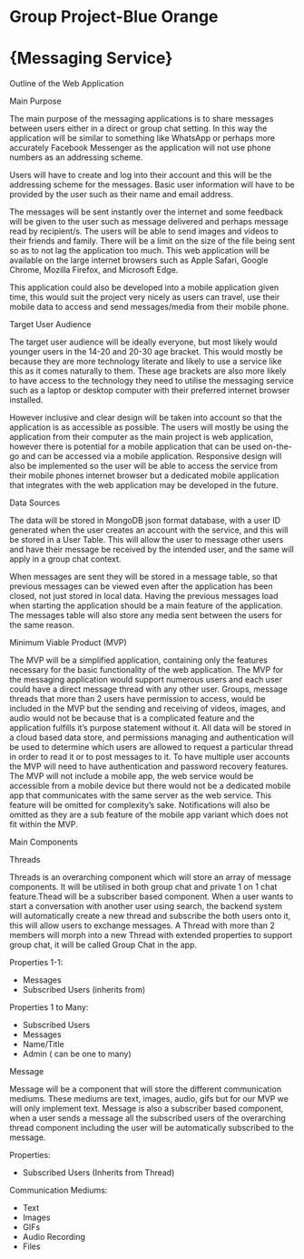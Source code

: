 # Group Project-Blue Orange
# {Messaging Service}

Outline of the Web Application

Main Purpose

The main purpose of the messaging applications is to share messages between users either in a direct or group chat setting. In this way the application will be similar to something like WhatsApp or perhaps more accurately Facebook Messenger as the application will not use phone numbers as an addressing scheme.

Users will have to create and log into their account and this will be the addressing scheme for the messages. Basic user information will have to be provided by the user such as their name and email address.

The messages will be sent instantly over the internet and some feedback will be given to the user such as message delivered and perhaps message read by recipient/s. The users will be able to send images and videos to their friends and family. There will be a limit on the size of the file being sent so as to not lag the application too much. This web application will be available on the large internet browsers such as Apple Safari, Google Chrome, Mozilla Firefox, and Microsoft Edge.

This application could also be developed into a mobile application given time, this would suit the project very nicely as users can travel, use their mobile data to access and send messages/media from their mobile phone.


Target User Audience

The target user audience will be ideally everyone, but most likely would younger users in the 14-20 and 20-30 age bracket. This would mostly be because they are more technology literate and likely to use a service like this as it comes naturally to them. These age brackets are also more likely to have access to the technology they need to utilise the messaging service such as a laptop or desktop computer with their preferred internet browser installed.

However inclusive and clear design will be taken into account so that the application is as accessible as possible. The users will mostly be using the application from their computer as the main project is web application, however there is potential for a mobile application that can be used on-the-go and can be accessed via a mobile application. Responsive design will also be implemented so the user will be able to access the service from their mobile phones internet browser but a dedicated mobile application that integrates with the web application may be developed in the future.


Data Sources

The data will be stored in MongoDB json format database, with a user ID generated when the user creates an account with the service, and this will be stored in a User Table. This will allow the user to message other users and have their message be received by the intended user, and the same will apply in a group chat context. 

When messages are sent they will be stored in a message table, so that previous messages can be viewed even after the application has been closed, not just stored in local data. Having the previous messages load when starting the application should be a main feature of the application. The messages table will also store any media sent between the users for the same reason.


Minimum Viable Product (MVP)

The MVP will be a simplified application, containing only the features necessary for the basic functionality of the web application. The MVP for the messaging application would support numerous users and each user could have a direct message thread with any other user. Groups, message threads that more than 2 users have permission to access, would be included in the MVP but the sending and receiving of videos, images, and audio would not be because that is a complicated feature and the application fulfills it’s purpose statement without it. All data will be stored in a cloud based data store, and permissions managing and authentication will be used to determine which users are allowed to request a particular thread in order to read it or to post messages to it. To have multiple user accounts the MVP will need to have authentication and password recovery features. The MVP will not include a mobile app, the web service would be accessible from a mobile device but there would not be a dedicated mobile app that communicates with the same server as the web service. This feature will be omitted for complexity’s sake. Notifications will also be omitted as they are a sub feature of the mobile app variant which does not fit within the MVP.


Main Components

Threads

Threads is an overarching component which will store an array of message components. It will be utilised in both group chat and private 1 on 1 chat feature.Thead will be a subscriber based component. When a user wants to start a conversation with another user using search, the backend system will automatically create a new thread and subscribe the both users onto it, this will allow users to exchange messages. A Thread with more than 2 members will morph into a new Thread with extended properties to support group chat, it will be called Group Chat in the app.

Properties 1-1:

- Messages
- Subscribed Users (inherits from)

Properties 1 to Many:

- Subscribed Users
- Messages
- Name/Title
- Admin ( can be one to many)


Message

Message will be a component that will store the different communication mediums. These mediums are text, images, audio, gifs but for our MVP we will only implement text. Message is also a subscriber based component, when a user sends a message all the subscribed users of the overarching thread component including the user will be automatically subscribed to the message.


Properties:
- Subscribed Users (Inherits from Thread)

Communication Mediums:

- Text
- Images
- GIFs
- Audio Recording
- Files
